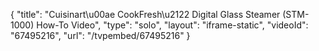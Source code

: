 {
    "title": "Cuisinart\u00ae CookFresh\u2122 Digital Glass Steamer (STM-1000) How-To Video",
    "type": "solo",
    "layout": "iframe-static",
    "videoId": "67495216",
    "url": "\/tvpembed\/67495216"
}
